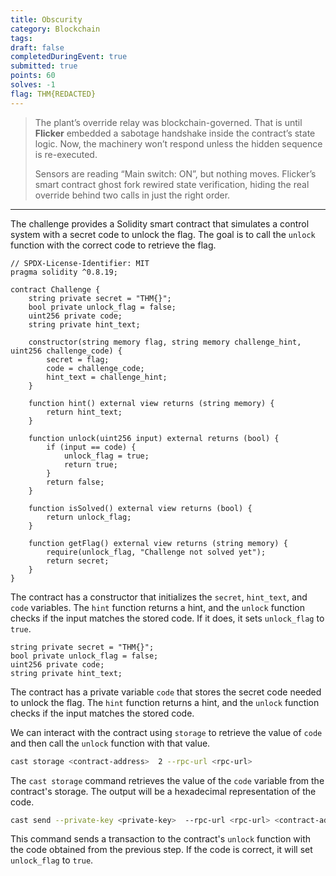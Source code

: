 ```yaml
---
title: Obscurity
category: Blockchain
tags: 
draft: false
completedDuringEvent: true
submitted: true
points: 60
solves: -1
flag: THM{REDACTED}
---
```

> The plant’s override relay was blockchain-governed. That is until **Flicker** embedded a sabotage handshake inside the contract’s state logic. Now, the machinery won’t respond unless the hidden sequence is re-executed.
>
> Sensors are reading “Main switch: ON”, but nothing moves. Flicker’s smart contract ghost fork rewired state verification, hiding the real override behind two calls in just the right order.

---

The challenge provides a Solidity smart contract that simulates a control system with a secret code to unlock the flag. The goal is to call the `unlock` function with the correct code to retrieve the flag.

```solidity
// SPDX-License-Identifier: MIT
pragma solidity ^0.8.19;

contract Challenge {
    string private secret = "THM{}";
    bool private unlock_flag = false;
    uint256 private code;
    string private hint_text;
    
    constructor(string memory flag, string memory challenge_hint, uint256 challenge_code) {
        secret = flag;
        code = challenge_code;
        hint_text = challenge_hint;
    }
    
    function hint() external view returns (string memory) {
        return hint_text;
    }
    
    function unlock(uint256 input) external returns (bool) {
        if (input == code) {
            unlock_flag = true;
            return true;
        }
        return false;
    }
    
    function isSolved() external view returns (bool) {
        return unlock_flag;
    }
    
    function getFlag() external view returns (string memory) {
        require(unlock_flag, "Challenge not solved yet");
        return secret;
    }
}
```

The contract has a constructor that initializes the `secret`, `hint_text`, and `code` variables. The `hint` function returns a hint, and the `unlock` function checks if the input matches the stored code. If it does, it sets `unlock_flag` to `true`.

```solidity
string private secret = "THM{}";
bool private unlock_flag = false;
uint256 private code;
string private hint_text;
```

The contract has a private variable `code` that stores the secret code needed to unlock the flag. The `hint` function returns a hint, and the `unlock` function checks if the input matches the stored code.

We can interact with the contract using `storage` to retrieve the value of `code` and then call the `unlock` function with that value.

```sh
cast storage <contract-address>  2 --rpc-url <rpc-url>
```

The `cast storage` command retrieves the value of the `code` variable from the contract's storage. The output will be a hexadecimal representation of the code.

```sh
cast send --private-key <private-key>  --rpc-url <rpc-url> <contract-address>  --legacy "unlock(6778)"
```

This command sends a transaction to the contract's `unlock` function with the code obtained from the previous step. If the code is correct, it will set `unlock_flag` to `true`.
